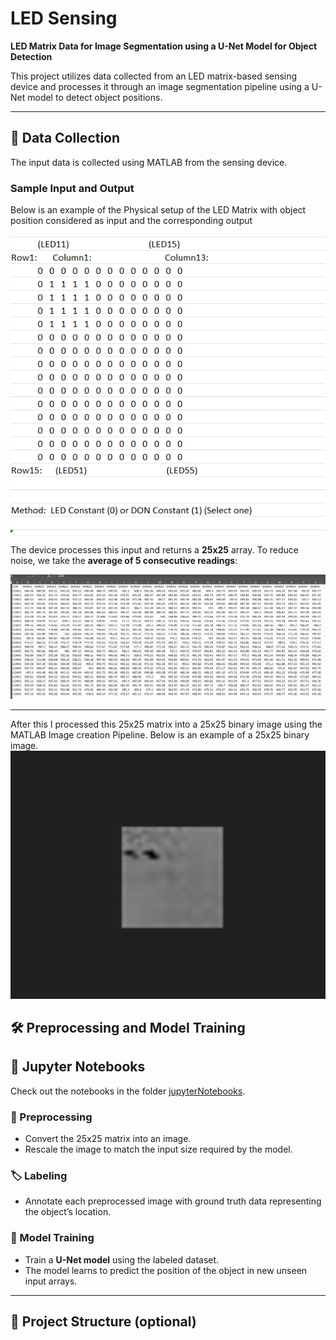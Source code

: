 # LED Sensing

**LED Matrix Data for Image Segmentation using a U-Net Model for Object Detection**

This project utilizes data collected from an LED matrix-based sensing device and processes it through an image segmentation pipeline using a U-Net model to detect object positions.

---

## 📡 Data Collection

The input data is collected using MATLAB from the sensing device.

### Sample Input and Output

Below is an example of the Physical setup of the LED Matrix with object position considered as input and the corresponding output

![Raw Input](image.png)

The device processes this input and returns a **25x25** array. To reduce noise, we take the **average of 5 consecutive readings**:

![Processed Output](img.png)

---
After this I processed this 25x25 matrix into a 25x25 binary image using the MATLAB Image creation Pipeline.
Below is an example of a 25x25 binary image.
![img_1.png](img_1.png)

## 🛠️ Preprocessing and Model Training
## 📓 Jupyter Notebooks

Check out the notebooks in the folder [jupyterNotebooks](./jupyterNotebooks/).

### 🔄 Preprocessing
- Convert the 25x25 matrix into an image.
- Rescale the image to match the input size required by the model.

### 🏷️ Labeling
- Annotate each preprocessed image with ground truth data representing the object’s location.

### 🧠 Model Training
- Train a **U-Net model** using the labeled dataset.
- The model learns to predict the position of the object in new unseen input arrays.

---

## 📁 Project Structure (optional)

